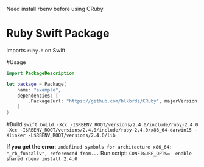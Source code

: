 Need install rbenv before using CRuby

# Ruby Swift Package 
Imports `ruby.h` on Swift.

#Usage
```Swift
import PackageDescription

let package = Package(
    name: "example",
    dependencies: [
        .Package(url: "https://github.com/blkbrds/CRuby", majorVersion: 1)
    ]
)
```

#Build
`swift build -Xcc -I$RBENV_ROOT/versions/2.4.0/include/ruby-2.4.0 -Xcc -I$RBENV_ROOT/versions/2.4.0/include/ruby-2.4.0/x86_64-darwin15 -Xlinker -L$RBENV_ROOT/versions/2.4.0/lib`

**If you get the error**: `undefined symbols for architecture x86_64: "_rb_funcallv", referenced from...`
Run script: `CONFIGURE_OPTS=--enable-shared rbenv install 2.4.0`
